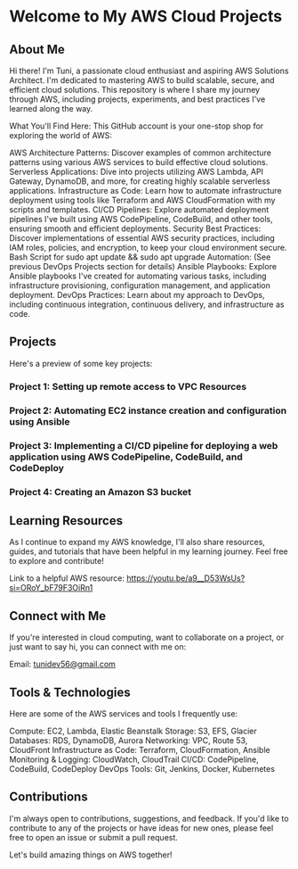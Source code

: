 #  Welcome to My AWS Cloud Projects

## About Me
Hi there! I'm Tuni, a passionate cloud enthusiast and aspiring AWS Solutions Architect. I'm dedicated to mastering AWS to build scalable, secure, and efficient cloud solutions. This repository is where I share my journey through AWS, including projects, experiments, and best practices I've learned along the way.

️What You'll Find Here:
This GitHub account is your one-stop shop for exploring the world of AWS:

AWS Architecture Patterns: Discover examples of common architecture patterns using various AWS services to build effective cloud solutions.
Serverless Applications: Dive into projects utilizing AWS Lambda, API Gateway, DynamoDB, and more, for creating highly scalable serverless applications.
Infrastructure as Code: Learn how to automate infrastructure deployment using tools like Terraform and AWS CloudFormation with my scripts and templates.
CI/CD Pipelines: Explore automated deployment pipelines I've built using AWS CodePipeline, CodeBuild, and other tools, ensuring smooth and efficient deployments.
Security Best Practices: Discover implementations of essential AWS security practices, including IAM roles, policies, and encryption, to keep your cloud environment secure.
Bash Script for sudo apt update && sudo apt upgrade Automation: (See previous DevOps Projects section for details)
Ansible Playbooks: Explore Ansible playbooks I've created for automating various tasks, including infrastructure provisioning, configuration management, and application deployment.
DevOps Practices: Learn about my approach to DevOps, including continuous integration, continuous delivery, and infrastructure as code.

## Projects
Here's a preview of some key projects:

### Project 1: Setting up remote access to VPC Resources
### Project 2: Automating EC2 instance creation and configuration using Ansible
### Project 3: Implementing a CI/CD pipeline for deploying a web application using AWS CodePipeline, CodeBuild, and CodeDeploy
### Project 4: Creating an Amazon S3 bucket

## Learning Resources
As I continue to expand my AWS knowledge, I'll also share resources, guides, and tutorials that have been helpful in my learning journey. Feel free to explore and contribute!

Link to a helpful AWS resource: https://youtu.be/a9__D53WsUs?si=ORoY_bF79F3OiRn1 

## Connect with Me
If you're interested in cloud computing, want to collaborate on a project, or just want to say hi, you can connect with me on:

Email: 	tunidev56@gmail.com
️ 
## Tools & Technologies
Here are some of the AWS services and tools I frequently use:

  Compute: EC2, Lambda, Elastic Beanstalk
  Storage: S3, EFS, Glacier
  Databases: RDS, DynamoDB, Aurora
  Networking: VPC, Route 53, CloudFront
  Infrastructure as Code: Terraform, CloudFormation, Ansible
  Monitoring & Logging: CloudWatch, CloudTrail
  CI/CD: CodePipeline, CodeBuild, CodeDeploy
  DevOps Tools: Git, Jenkins, Docker, Kubernetes

## Contributions
I'm always open to contributions, suggestions, and feedback. If you'd like to contribute to any of the projects or have ideas for new ones, please feel free to open an issue or submit a pull request.

Let's build amazing things on AWS together!









